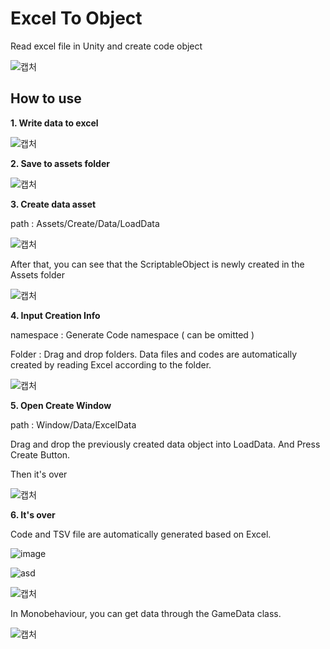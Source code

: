 Excel To Object
=======
Read excel file in Unity and create code object

![캡처](https://user-images.githubusercontent.com/32008212/120331760-12b72500-c329-11eb-8357-c55dd0a9b1ba.PNG)

How to use
-------------

**1. Write data to excel**

![캡처](https://user-images.githubusercontent.com/32008212/120332492-c3bdbf80-c329-11eb-9ea0-3fb7422a30e2.PNG)

**2. Save to assets folder**

![캡처](https://user-images.githubusercontent.com/32008212/120333778-fe742780-c32a-11eb-84c3-9a6aebce304a.PNG)

**3. Create data asset**

path : Assets/Create/Data/LoadData

![캡처](https://user-images.githubusercontent.com/32008212/120342600-e7393800-c332-11eb-954b-eb284384bccd.PNG)

After that, you can see that the ScriptableObject is newly created in the Assets folder

![캡처](https://user-images.githubusercontent.com/32008212/120343157-70e90580-c333-11eb-94bd-1af57b433edd.PNG)

**4. Input Creation Info**

namespace : Generate Code namespace ( can be omitted )

Folder : Drag and drop folders. Data files and codes are automatically created by reading Excel according to the folder.

![캡처](https://user-images.githubusercontent.com/32008212/120343735-ec4ab700-c333-11eb-9447-b43cfffba6e0.PNG)

**5. Open Create Window**

path : Window/Data/ExcelData

Drag and drop the previously created data object into LoadData. And Press Create Button.

Then it's over

![캡처](https://user-images.githubusercontent.com/32008212/120345275-4a2bce80-c335-11eb-8a9e-15fb5efe66c7.jpg)

**6. It's over**

Code and TSV file are automatically generated based on Excel.

![image](https://user-images.githubusercontent.com/32008212/120346065-fff71d00-c335-11eb-8d1e-1ef7884add38.png)

![asd](https://user-images.githubusercontent.com/32008212/120346478-5e240000-c336-11eb-8f68-f3ebba7e29b6.PNG)

![캡처](https://user-images.githubusercontent.com/32008212/120346496-611ef080-c336-11eb-8478-ee4d5bbaa94e.PNG)

In Monobehaviour, you can get data through the GameData class.

![캡처](https://user-images.githubusercontent.com/32008212/120346954-d1c60d00-c336-11eb-9040-27454baef06a.PNG)

